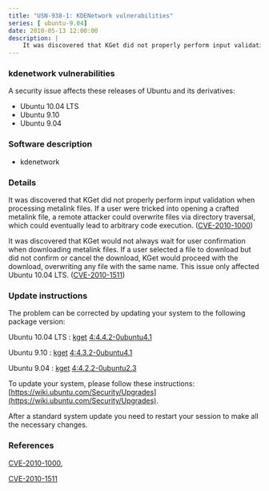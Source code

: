 ```yaml
---
title: "USN-938-1: KDENetwork vulnerabilities"
series: [ ubuntu-9.04]
date: 2010-05-13 12:00:00
description: |
    It was discovered that KGet did not properly perform input validation when processing metalink files. If a user were tricked into opening a crafted metalink file, a remote attacker could overwrite files via directory traversal, which could eventually lead to arbitrary code execution. ([CVE-2010-1000](http://people.ubuntu.com/~ubuntu-security/cve/CVE-2010-1000))
--- 
```

 
 


### kdenetwork vulnerabilities

A security issue affects these releases of Ubuntu and its derivatives:

* Ubuntu 10.04 LTS
* Ubuntu 9.10
* Ubuntu 9.04

### Software description

* kdenetwork 

### Details

It was discovered that KGet did not properly perform input validation when processing metalink files. If a user were tricked into opening a crafted metalink file, a remote attacker could overwrite files via directory traversal, which could eventually lead to arbitrary code execution. ([CVE-2010-1000](http://people.ubuntu.com/~ubuntu-security/cve/CVE-2010-1000))

It was discovered that KGet would not always wait for user confirmation when downloading metalink files. If a user selected a file to download but did not confirm or cancel the download, KGet would proceed with the download, overwriting any file with the same name. This issue only affected Ubuntu 10.04 LTS. ([CVE-2010-1511](http://people.ubuntu.com/~ubuntu-security/cve/CVE-2010-1511)) 

### Update instructions

The problem can be corrected by updating your system to the following package version:

Ubuntu 10.04 LTS
 : [kget](https://launchpad.net/ubuntu/+source/kdenetwork) <span> [4:4.4.2-0ubuntu4.1](https://launchpad.net/ubuntu/+source/kdenetwork/4:4.4.2-0ubuntu4.1) </span> 

Ubuntu 9.10
 : [kget](https://launchpad.net/ubuntu/+source/kdenetwork) <span> [4:4.3.2-0ubuntu4.1](https://launchpad.net/ubuntu/+source/kdenetwork/4:4.3.2-0ubuntu4.1) </span> 

Ubuntu 9.04
 : [kget](https://launchpad.net/ubuntu/+source/kdenetwork) <span> [4:4.2.2-0ubuntu2.3](https://launchpad.net/ubuntu/+source/kdenetwork/4:4.2.2-0ubuntu2.3) </span> 

To update your system, please follow these instructions: [https://wiki.ubuntu.com/Security/Upgrades](https://wiki.ubuntu.com/Security/Upgrades).

After a standard system update you need to restart your session to make all the necessary changes. 

### References

 
 [CVE-2010-1000](http://people.ubuntu.com/~ubuntu-security/cve/CVE-2010-1000), 

 [CVE-2010-1511](http://people.ubuntu.com/~ubuntu-security/cve/CVE-2010-1511)
 

